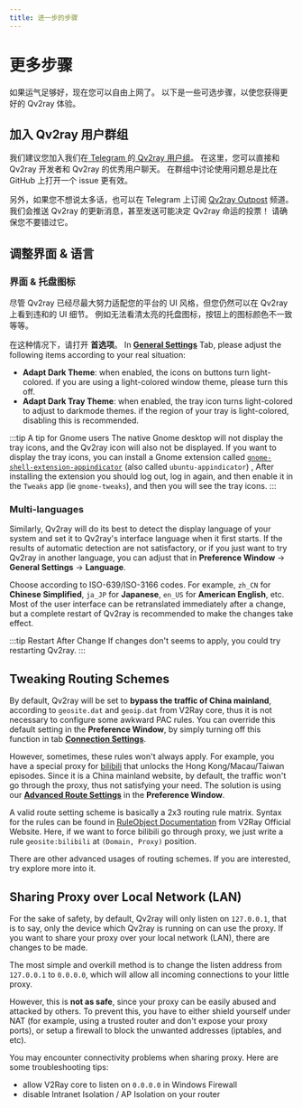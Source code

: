```yaml
---
title: 进一步的步骤
---
```


# 更多步骤

如果运气足够好，现在您可以自由上网了。 以下是一些可选步骤，以使您获得更好的 Qv2ray 体验。

## 加入 Qv2ray 用户群组

我们建议您加入我们在[ Telegram ](https://telegram.org/)的[ Qv2ray 用户组](https://t.me/qv2ray)。 在这里，您可以直接和 Qv2ray 开发者和 Qv2ray 的优秀用户聊天。 在群组中讨论使用问题总是比在 GitHub 上打开一个 issue 更有效。

另外，如果您不想说太多话，也可以在 Telegram 上订阅 [Qv2ray Outpost](https://t.me/qv2ray_outpost) 频道。 我们会推送 Qv2ray 的更新消息，甚至发送可能决定 Qv2ray 命运的投票！ 请确保您不要错过它。

## 调整界面 & 语言

### 界面 & 托盘图标

尽管 Qv2ray 已经尽最大努力适配您的平台的 UI 风格，但您仍然可以在 Qv2ray 上看到违和的 UI 细节。 例如无法看清太亮的托盘图标，按钮上的图标颜色不一致等等。

在这种情况下，请打开 **首选项**。 In **[General Settings](qv2ray://open/preference/general)** Tab, please adjust the following items according to your real situation:

- **Adapt Dark Theme**: when enabled, the icons on buttons turn light-colored. if you are using a light-colored window theme, please turn this off.
- **Adapt Dark Tray Theme**: when enabled, the tray icon turns light-colored to adjust to darkmode themes. if the region of your tray is light-colored, disabling this is recommended.

:::tip A tip for Gnome users The native Gnome desktop will not display the tray icons, and the Qv2ray icon will also not be displayed. If you want to display the tray icons, you can install a Gnome extension called [`gnome-shell-extension-appindicator`](https://github.com/ubuntu/gnome-shell-extension-appindicator) (also called `ubuntu-appindicator`) , After installing the extension you should log out, log in again, and then enable it in the `Tweaks` app (ie `gnome-tweaks`), and then you will see the tray icons. :::

### Multi-languages

Similarly, Qv2ray will do its best to detect the display language of your system and set it to Qv2ray's interface language when it first starts. If the results of automatic detection are not satisfactory, or if you just want to try Qv2ray in another language, you can adjust that in **Preference Window** -> **General Settings** -> **Language**.

Choose according to ISO-639/ISO-3166 codes. For example, `zh_CN` for **Chinese Simplified**, `ja_JP` for **Japanese**, `en_US` for **American English**, etc. Most of the user interface can be retranslated immediately after a change, but a complete restart of Qv2ray is recommended to make the changes take effect.

:::tip Restart After Change If changes don't seems to apply, you could try restarting Qv2ray. :::

## Tweaking Routing Schemes

By default, Qv2ray will be set to **bypass the traffic of China mainland**, according to `geosite.dat` and `geoip.dat` from V2Ray core, thus it is not necessary to configure some awkward PAC rules. You can override this default setting in the **Preference Window**, by simply turning off this function in tab **[Connection Settings](qv2ray://open/preference/connection)**.

However, sometimes, these rules won't always apply. For example, you have a special proxy for [bilibili](https://bilibili.com/) that unlocks the Hong Kong/Macau/Taiwan episodes. Since it is a China mainland website, by default, the traffic won't go through the proxy, thus not satisfying your need. The solution is using our **[Advanced Route Settings](qv2ray://open/preference/route)** in the **Preference Window**.

A valid route setting scheme is basically a 2x3 routing rule matrix. Syntax for the rules can be found in [RuleObject Documentation](https://www.v2fly.org/config/routing.html#routingobject) from V2Ray Official Website. Here, if we want to force bilibili go through proxy, we just write a rule `geosite:bilibili` at `(Domain, Proxy)` position.

There are other advanced usages of routing schemes. If you are interested, try explore more into it.

## Sharing Proxy over Local Network (LAN)

For the sake of safety, by default, Qv2ray will only listen on `127.0.0.1`, that is to say, only the device which Qv2ray is running on can use the proxy. If you want to share your proxy over your local network (LAN), there are changes to be made.

The most simple and overkill method is to change the listen address from `127.0.0.1` to `0.0.0.0`, which will allow all incoming connections to your little proxy.

However, this is **not as safe**, since your proxy can be easily abused and attacked by others. To prevent this, you have to either shield yourself under NAT (for example, using a trusted router and don't expose your proxy ports), or setup a firewall to block the unwanted addresses (iptables, and etc).

You may encounter connectivity problems when sharing proxy. Here are some troubleshooting tips:

- allow V2Ray core to listen on `0.0.0.0` in Windows Firewall
- disable Intranet Isolation / AP Isolation on your router
